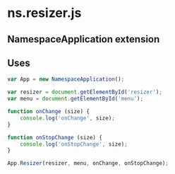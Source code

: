 # ns.resizer.js
## NamespaceApplication extension

## Uses

```js
var App = new NamespaceApplication();

var resizer = document.getElementById('resizer');
var menu = document.getElementById('menu');

function onChange (size) {
    console.log('onChange', size);
}

function onStopChange (size) {
    console.log('onStopChange', size);
}

App.Resizer(resizer, menu, onChange, onStopChange);

```